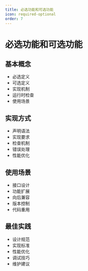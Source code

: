 ```yaml
---
title: 必选功能和可选功能
icon: required-optional
order: 7
---
```


# 必选功能和可选功能

## 基本概念
- 必选定义
- 可选定义
- 实现机制
- 运行时检查
- 使用场景

## 实现方式
- 声明语法
- 实现要求
- 检查机制
- 错误处理
- 性能优化

## 使用场景
- 接口设计
- 功能扩展
- 向后兼容
- 版本控制
- 代码重用

## 最佳实践
- 设计规范
- 实现标准
- 性能优化
- 调试技巧
- 维护建议
